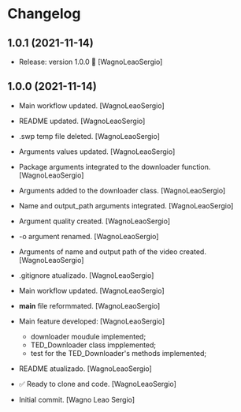Changelog
=========


1.0.1 (2021-11-14)
------------------
- Release: version 1.0.0 🚀 [WagnoLeaoSergio]


1.0.0 (2021-11-14)
------------------
- Main workflow updated. [WagnoLeaoSergio]
- README updated. [WagnoLeaoSergio]
- .swp temp file deleted. [WagnoLeaoSergio]
- Arguments values updated. [WagnoLeaoSergio]
- Package arguments integrated to the downloader function.
  [WagnoLeaoSergio]
- Arguments added to the downloader class. [WagnoLeaoSergio]
- Name and output_path arguments integrated. [WagnoLeaoSergio]
- Argument quality created. [WagnoLeaoSergio]
- -o argument renamed. [WagnoLeaoSergio]
- Arguments of name and output path of the video created.
  [WagnoLeaoSergio]
- .gitignore atualizado. [WagnoLeaoSergio]
- Main workflow updated. [WagnoLeaoSergio]
- __main__ file reformmated. [WagnoLeaoSergio]
- Main feature developed: [WagnoLeaoSergio]

  - downloader moudule implemented;
  - TED_Downloader class impplemented;
  - test for the TED_Downloader's methods implemented;
- README atualizado. [WagnoLeaoSergio]
- ✅ Ready to clone and code. [WagnoLeaoSergio]
- Initial commit. [Wagno Leao Sergio]


